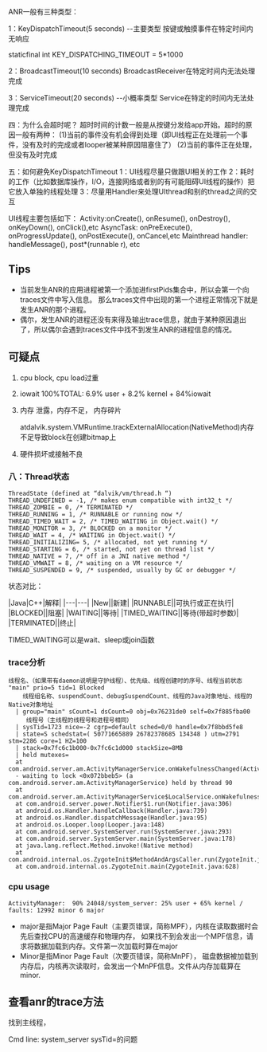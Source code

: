 ANR一般有三种类型：

1：KeyDispatchTimeout(5 seconds) --主要类型
按键或触摸事件在特定时间内无响应

staticfinal int KEY_DISPATCHING_TIMEOUT = 5*1000

2：BroadcastTimeout(10 seconds)
BroadcastReceiver在特定时间内无法处理完成

3：ServiceTimeout(20 seconds) --小概率类型
Service在特定的时间内无法处理完成


四：为什么会超时呢？
超时时间的计数一般是从按键分发给app开始。超时的原因一般有两种：
(1)当前的事件没有机会得到处理（即UI线程正在处理前一个事件，没有及时的完成或者looper被某种原因阻塞住了）
(2)当前的事件正在处理，但没有及时完成

五：如何避免KeyDispatchTimeout
1：UI线程尽量只做跟UI相关的工作
2：耗时的工作（比如数据库操作，I/O，连接网络或者别的有可能阻碍UI线程的操作）把它放入单独的线程处理
3：尽量用Handler来处理UIthread和别的thread之间的交互

UI线程主要包括如下：
Activity:onCreate(), onResume(), onDestroy(), onKeyDown(), onClick(),etc
AsyncTask: onPreExecute(), onProgressUpdate(), onPostExecute(), onCancel,etc
Mainthread handler: handleMessage(), post*(runnable r), etc

## Tips

- 当前发生ANR的应用进程被第一个添加进firstPids集合中，所以会第一个向traces文件中写入信息。
那么traces文件中出现的第一个进程正常情况下就是发生ANR的那个进程。
- 偶尔，发生ANR的进程还没有来得及输出trace信息，就由于某种原因退出了，所以偶尔会遇到traces文件中找不到发生ANR的进程信息的情况。

## 可疑点

1. cpu block, cpu load过重
2. iowait
    100%TOTAL: 6.9% user + 8.2% kernel + 84%iowait

3. 内存 泄露，内存不足， 内存碎片

    atdalvik.system.VMRuntime.trackExternalAllocation(NativeMethod)内存不足导致block在创建bitmap上

4. 硬件损坏或接触不良

### 八：Thread状态

    ThreadState (defined at “dalvik/vm/thread.h “)
    THREAD_UNDEFINED = -1, /* makes enum compatible with int32_t */
    THREAD_ZOMBIE = 0, /* TERMINATED */
    THREAD_RUNNING = 1, /* RUNNABLE or running now */
    THREAD_TIMED_WAIT = 2, /* TIMED_WAITING in Object.wait() */
    THREAD_MONITOR = 3, /* BLOCKED on a monitor */
    THREAD_WAIT = 4, /* WAITING in Object.wait() */
    THREAD_INITIALIZING= 5, /* allocated, not yet running */
    THREAD_STARTING = 6, /* started, not yet on thread list */
    THREAD_NATIVE = 7, /* off in a JNI native method */
    THREAD_VMWAIT = 8, /* waiting on a VM resource */
    THREAD_SUSPENDED = 9, /* suspended, usually by GC or debugger */

状态对比：

|Java|C++|解释|
|---|---|
|New||新建|
|RUNNABLE||可执行或正在执行|
|BLOCKED||阻塞|
|WAITING||等待|
|TIMED_WAITING||等待(带超时参数)|
|TERMINATED||终止|

TIMED_WAITING可以是wait、sleep或join函数

### trace分析

    线程名、（如果带有daemon说明是守护线程）、优先级、线程创建时的序号、线程当前状态
    "main" prio=5 tid=1 Blocked
        线程组名称、suspendCount、debugSuspendCount、线程的Java对象地址、线程的Native对象地址
      | group="main" sCount=1 dsCount=0 obj=0x76231de0 self=0x7f885fba00
         线程号（主线程的线程号和进程号相同）
      | sysTid=1723 nice=-2 cgrp=default sched=0/0 handle=0x7f8bbd5fe8
      | state=S schedstat=( 50771665889 26782378685 134348 ) utm=2791 stm=2286 core=1 HZ=100
      | stack=0x7fc6c1b000-0x7fc6c1d000 stackSize=8MB
      | held mutexes=
      at com.android.server.am.ActivityManagerService.onWakefulnessChanged(ActivityManagerService.java:10503)
      - waiting to lock <0x072bbeb5> (a com.android.server.am.ActivityManagerService) held by thread 90
      at com.android.server.am.ActivityManagerService$LocalService.onWakefulnessChanged(ActivityManagerService.java:20944)
      at com.android.server.power.Notifier$1.run(Notifier.java:306)
      at android.os.Handler.handleCallback(Handler.java:739)
      at android.os.Handler.dispatchMessage(Handler.java:95)
      at android.os.Looper.loop(Looper.java:148)
      at com.android.server.SystemServer.run(SystemServer.java:293)
      at com.android.server.SystemServer.main(SystemServer.java:178)
      at java.lang.reflect.Method.invoke!(Native method)
      at com.android.internal.os.ZygoteInit$MethodAndArgsCaller.run(ZygoteInit.java:738)
      at com.android.internal.os.ZygoteInit.main(ZygoteInit.java:628)

### cpu usage

    ActivityManager:  90% 24048/system_server: 25% user + 65% kernel / faults: 12992 minor 6 major

- major是指Major Page Fault（主要页错误，简称MPF），内核在读取数据时会先后查找CPU的高速缓存和物理内存，
如果找不到会发出一个MPF信息，请求将数据加载到内存。文件第一次加载时算在major
- Minor是指Minor Page Fault（次要页错误，简称MnPF），
磁盘数据被加载到内存后，内核再次读取时，会发出一个MnPF信息。文件从内存加载算在minor.


## 查看anr的trace方法

找到主线程，

Cmd line: system_server
sysTid=<pid>的问题
